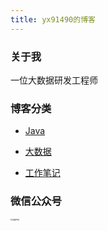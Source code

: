 ```yaml
---
title: yx91490的博客
---
```


### 关于我

一位大数据研发工程师

### 博客分类

- [Java](./java/README.md)

- [大数据](./bigdata/README.md)

- [工作笔记](./work-notes/README.md)

### 微信公众号

<div style="align:left" ><img src="./assets/our_code.png" alt="图解代码" style="zoom: 20%;align:left" /></div>